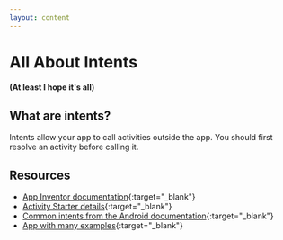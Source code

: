 ```yaml
---
layout: content
---
```

# All About Intents
#### (At least I hope it's all)
## What are intents?
Intents allow your app to call activities outside the app. You should first resolve an activity before calling it.
  
## Resources
* [App Inventor documentation](http://ai2.appinventor.mit.edu/reference/components/connectivity.html#ActivityStarter){:target="_blank"}
* [Activity Starter details](http://appinventor.mit.edu/explore/ai2/activity-starter.html){:target="_blank"}
* [Common intents from the Android documentation](https://developer.android.com/guide/components/intents-common){:target="_blank"}
* [App with many examples](https://appinvactivitystarter.de.aptoide.com/){:target="_blank"}
